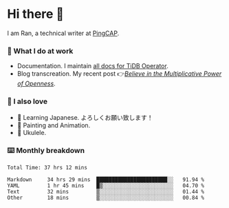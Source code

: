 # Hi there 👋

I am Ran, a technical writer at [PingCAP](https://pingcap.com/).

### 📝 What I do at work

- Documentation. I maintain [all docs for TiDB Operator](https://github.com/pingcap/docs-tidb-operator).
- Blog transcreation. My recent post 👉[*Believe in the Multiplicative Power of Openness*](https://pingcap.com/blog/believe-in-the-multiplicative-power-of-openness-open-source-community).

### 🤠 I also love

- 💬 Learning Japanese. よろしくお願い致します！
- 🎨 Painting and Animation.
- 🎵 Ukulele.

### ⌨️ Monthly breakdown

<!--START_SECTION:waka-->

```text
Total Time: 37 hrs 12 mins

Markdown     34 hrs 29 mins  ███████████████████████░░   91.94 %
YAML         1 hr 45 mins    █▒░░░░░░░░░░░░░░░░░░░░░░░   04.70 %
Text         32 mins         ▒░░░░░░░░░░░░░░░░░░░░░░░░   01.44 %
Other        18 mins         ▒░░░░░░░░░░░░░░░░░░░░░░░░   00.84 %
```

<!--END_SECTION:waka-->
